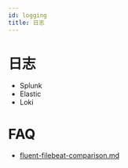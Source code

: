 ```yaml
---
id: logging
title: 日志
---
```


# 日志
* Splunk
* Elastic
* Loki

# FAQ

* [fluent-filebeat-comparison.md](https://gist.github.com/StevenACoffman/4e267f0f60c8e7fcb3f77b9e504f3bd7)
